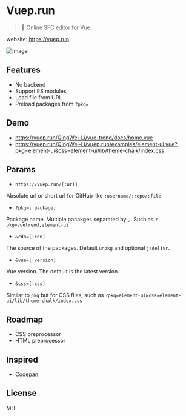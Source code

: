 # Vuep.run

> 🏃 Online SFC editor for Vue

website: https://vuep.run

![image](https://user-images.githubusercontent.com/7565692/38118819-ecd05922-33ef-11e8-901d-f9bda9ab71ab.png)

## Features

* No backend
* Support ES modules
* Load file from URL
* Preload packages from `?pkg=`

## Demo

* https://vuep.run/QingWei-Li/vue-trend/docs/home.vue
* https://vuep.run/QingWei-Li/vuep.run/examples/element-ui.vue?pkg=element-ui&css=element-ui/lib/theme-chalk/index.css

## Params

* `https://vuep.run/[:url]`

Absolute url or short url for GitHub like `:username/:repo/:file`

* `?pkg=[:package]`

Package name. Multiple pacakges separated by `,`. Such as `?pkg=vuetrend,element-ui`

* `&cdn=[:cdn]`

The source of the packages. Default `unpkg` and optional `jsdelivr`.

* `&vue=[:version]`

Vue version. The default is the latest version.

* `&css=[:css]`

Similar to `pkg` but for CSS files, such as `?pkg=element-ui&css=element-ui/lib/theme-chalk/index.css`

## Roadmap

* CSS preprocessor
* HTML preprocessor

## Inspired

* [Codepan](https://codepan.net)

## License

MIT

